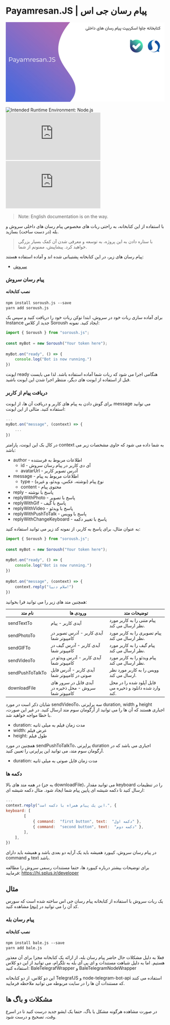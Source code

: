 
# Payamresan.JS | پیام رسان جی اس

![payamresanjs](https://github.com/kasraghoreyshi/payamresan.js/raw/main/images/banner.jpg)

![Intended Runtime Environment: Node.js](https://img.shields.io/badge/Node.js-43853D?style=for-the-badge&logo=node.js&logoColor=white)
![NPM Version](https://img.shields.io/npm/v/soroush.js?style=for-the-badge)
![NPM Version](https://img.shields.io/npm/v/bale.js?style=for-the-badge)

> Note: English documentation is on the way.

با استفاده از این کتابخانه، به راحتی ربات های مخصوص پیام رسان های داخلی سروش و بله (در دست ساخت) بسازید.

> با ستاره دادن به این پروژه، به توسعه و معرفی شدن آن کمک بسیار بزرگی خواهید کرد. پیشاپیش، ممنونم از شما.

پیام رسان های زیر، در این کتابخانه پشتیبانی شده اند و آماده استفاده هستند:
- [سروش](#user-content-پیام-رسان-سروش)
### پیام رسان سروش
#### نصب کتابخانه
```
npm install soroush.js --save
yarn add soroush.js
```
برای آماده سازی ربات خود در سروش، ابتدا توکن ربات خود را دریافت کنید و سپس یک Instance جدید از کلاس Soroush ایجاد کنید. نمونه:

```javascript
import { Soroush } from "soroush.js";

const myBot = new Soroush("Your token here");

myBot.on("ready", () => {
	console.log("Bot is now running.")
})
```

ایونت ready هنگامی اجرا می شود که ربات شما آماده استفاده باشد. لذا می بایست قبل از استفاده از ایونت های دیگر، منتظر اجرا شدن این ایونت باشید.

### دریافت پیام از کاربر
برای گوش دادن به پیام های کاربر و دریافت آن ها، از ایونت message می توانید استفاده کنید. مثالی از این ایونت:
```javascript
...
myBot.on("message", (context) => {
	...
})
```
در کال بک این ایونت، پارامتر context به شما داده می شود که حاوی مشخصات زیر می باشد:

 - author - اطلاعات مربوط به فرستنده
	 - id - آی دی کاربر در پیام رسان سروش
	 - avatarUrl - آدرس تصویر کاربر
- message - اطلاعات مربوط به پیام
	- type - نوع پیام (نوشته، عکس، ویدئو، و غیره)
	- content - محتوی پیام
- reply - پاسخ با نوشته
- replyWithPhoto - پاسخ با تصویر
- replyWithGif - پاسخ با گیف
- replyWithVideo - پاسخ با ویدئو
- replyWithPushToTalk - پاسخ با وویس
- replyWithChangeKeyboard - پاسخ با تغییر دکمه

به عنوان مثال، برای پاسخ به کاربر، از نمونه کد زیر می توانید استفاده کنید:

```javascript
import { Soroush } from "soroush.js";

const myBot = new Soroush("Your token here");

myBot.on("ready", () => {
	console.log("Bot is now running.")
})

myBot.on("message", (context) => {
	context.reply("سلام دنیا!")
})
```  

همچنین متد های زیر را می توانید فرا بخوانید:

| نام متد | ورودی ها | توضیحات متد |
|--|-- | --|
|  sendTextTo| آیدی کاربر - پیام |پیام متنی را به کاربر مورد نظر ارسال می کند. |
|  sendPhotoTo| آیدی کاربر - آدرس تصویر در کامپیوتر شما|پیام تصویری را به کاربر مورد نظر ارسال می کند. |
|  sendGIFTo| آیدی کاربر - آدرس گیف در کامپیوتر شما|پیام گیف را به کاربر مورد نظر ارسال می کند. |
|  sendVideoTo| آیدی کاربر - آدرس ویدئو در کامپیوتر شما|پیام ویدئو را به کاربر مورد نظر ارسال می کند. |
|  sendPushToTalkTo| آیدی کاربر - آدرس فایل صوتی در کامپیوتر شما|وویس را به کاربر مورد نظر ارسال می کند. |
|  downloadFile| آیدی فایل در سرور های سروش - محل ذخیره در کامیپوتر شما| فایل آپلود شده را در محل وارد شده دانلود و ذخیره می کند.

شایان ذکر است در مورد sendVideoTo، سه پراپرتی duration, width و height اجباری هستند که آن ها را می توانید از آرگومان سوم متد ارسال کنید. در غیر این صورت، با خطا مواجه خواهید شد.

 - duration: مدت زمان فیلم به میلی ثانیه
 - width: عرض فیلم
 - height: طول فیلم

همچنین در مورد sendPushToTalkTo، پراپرتی duration اجباری می باشد که در آرگومان سوم متد، می توانید این پراپرتی را تعیین کنید. 

 - duration: مدت زمان فایل صوتی به میلی ثانیه
### دکمه ها
در همه متد های بالا (به جز downloadFile)، می توانید مقدار keyboard را در تنظیمات ارسال کنید تا دکمه شیشه ای پایین پیام شما ایجاد شود. مثال دکمه شیشه ای:

```javascript
...
context.reply("این یک پیام همراه با دکمه است.", {
keyboard: [
		[
			{ command:  "first button", text:  "دکمه اول" },
			{ command:  "second button", text:  "دکمه دوم" },
		],
	],
})
```
در پیام رسان سروش، کیبورد همیشه باید یک آرایه دو بعدی باشد و همیشه باید دارای command و text باشد.

برای توضیحات بیشتر درباره کیبورد ها، حتما مستندات رسمی سروش را مطالعه فرمایید: https://hi.splus.ir/developer

## مثال
یک ربات سروش با استفاده از کتابخانه پیام رسان جی اس ساخته شده است که سورس کد آن را می توانید در [اینجا](https://github.com/kasraghoreyshi/payamresan.js/tree/main/examples/soroush) مشاهده کنید.

### پیام رسان بله
#### نصب کتابخانه
```
npm install bale.js --save
yarn add bale.js
```
فعلا به دلیل مشکلات حال حاضر پیام رسان بله، از ارائه یک کتابخانه مجزا برای آن معذور هستیم. اما به دلیل شباهت مستندات و ای پی آی بله به تلگرام، می توانید از این دو کلاس استفاده کنید: BaleTelegrafWrapper و BaleTelegramNodeWrapper

این دو کلاس، از دو کتابخانه TelegrafJS و node-telegram-bot-api استفاده می کنند که مستندات آن ها را در سایت مربوطه می توانید ملاحظه فرمایید. 

## مشکلات و باگ ها
در صورت مشاهده هرگونه مشکل یا باگ، حتما یک ایشو جدید درست کنید تا در اسرع وقت، تصحیح و درست شود.
